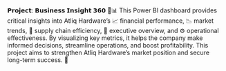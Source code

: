𝗣𝗿𝗼𝗷𝗲𝗰𝘁: 𝗕𝘂𝘀𝗶𝗻𝗲𝘀𝘀 𝗜𝗻𝘀𝗶𝗴𝗵𝘁 𝟯𝟲𝟬 🚀📊
This Power BI dashboard provides critical insights into Atliq Hardware’s 📈 financial performance, 📉 market trends, 🔗 supply chain efficiency, 👥 executive overview, and ⚙️ operational effectiveness. By visualizing key metrics, it helps the company make informed decisions, streamline operations, and boost profitability. This project aims to strengthen Atliq Hardware’s market position and secure long-term success. 🌟
